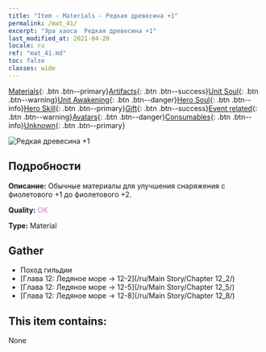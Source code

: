 ```yaml
---
title: "Item - Materials - Редкая древесина +1"
permalink: /mat_41/
excerpt: "Эра хаоса  Редкая древесина +1"
last_modified_at: 2021-04-28
locale: ru
ref: "mat_41.md"
toc: false
classes: wide
---
```

 [Materials](/ItemsRU/){: .btn .btn--primary}[Artifacts](/ItemsRU/Artifacts/){: .btn .btn--success}[Unit Soul](/ItemsRU/UnitSoul/){: .btn .btn--warning}[Unit Awakening](/ItemsRU/UnitAwakening/){: .btn .btn--danger}[Hero Soul](/ItemsRU/HeroSoul/){: .btn .btn--info}[Hero Skill](/ItemsRU/HeroSkill/){: .btn .btn--primary}[Gift](/ItemsRU/Gift/){: .btn .btn--success}[Event related](/ItemsRU/Events/){: .btn .btn--warning}[Avatars](/ItemsRU/Avatars/){: .btn .btn--danger}[Consumables](/ItemsRU/Consumables/){: .btn .btn--info}[Unknown](/ItemsRU/Unknown/){: .btn .btn--primary}

 ![Редкая древесина +1](/images/t/i_cailiao_mucai2.png)

## Подробности
 **Описание:** Обычные материалы для улучшения снаряжения c фиолетового +1 до фиолетового +2.

 **Quality:** <span style="color: #DA70D6">OK</span>

 **Type:** Material

## Gather

*    Поход гильдии 
*    [Глава 12: Ледяное море -> 12-2](/ru/Main Story/Chapter 12_2/) 
*    [Глава 12: Ледяное море -> 12-5](/ru/Main Story/Chapter 12_5/) 
*    [Глава 12: Ледяное море -> 12-8](/ru/Main Story/Chapter 12_8/) 

## This item contains:

  None

